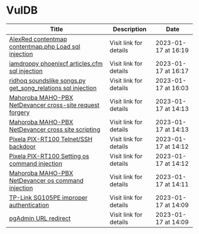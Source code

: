 

# VulDB

 |Title|Description|Date|
 |---|---|---|
 |[AlexRed contentmap contentmap.php Load sql injection](https://vuldb.com/?id.218492)|Visit link for details|2023-01-17 at 16:19|
 |[iamdroppy phoenixcf articles.cfm sql injection](https://vuldb.com/?id.218491)|Visit link for details|2023-01-17 at 16:17|
 |[ridhoq soundslike songs.py get_song_relations sql injection](https://vuldb.com/?id.218490)|Visit link for details|2023-01-17 at 16:03|
 |[Mahoroba MAHO-PBX NetDevancer cross-site request forgery](https://vuldb.com/?id.218489)|Visit link for details|2023-01-17 at 14:13|
 |[Mahoroba MAHO-PBX NetDevancer cross site scripting](https://vuldb.com/?id.218488)|Visit link for details|2023-01-17 at 14:13|
 |[Pixela PIX-RT100 Telnet/SSH backdoor](https://vuldb.com/?id.218487)|Visit link for details|2023-01-17 at 14:12|
 |[Pixela PIX-RT100 Setting os command injection](https://vuldb.com/?id.218486)|Visit link for details|2023-01-17 at 14:12|
 |[Mahoroba MAHO-PBX NetDevancer os command injection](https://vuldb.com/?id.218485)|Visit link for details|2023-01-17 at 14:11|
 |[TP-Link SG105PE improper authentication](https://vuldb.com/?id.218484)|Visit link for details|2023-01-17 at 14:09|
 |[pgAdmin URL redirect](https://vuldb.com/?id.218483)|Visit link for details|2023-01-17 at 14:09|
 